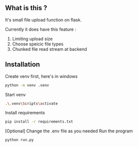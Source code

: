 ## What is this ?
It's small file upload function on flask.

Currently it does have this feature :
1. Limiting upload size
2. Choose speicic file types
3. Chunked file read stream at backend

## Installation
Create venv first, here's in windows
```bash
python -m venv .venv
```
Start venv
```bash
.\.venv\Scripts\activate
```
Install requirements
```bash
pip install -r requirements.txt
```
[Optional] Change the .env file as you needed
Run the program
```bash
python run.py
```
